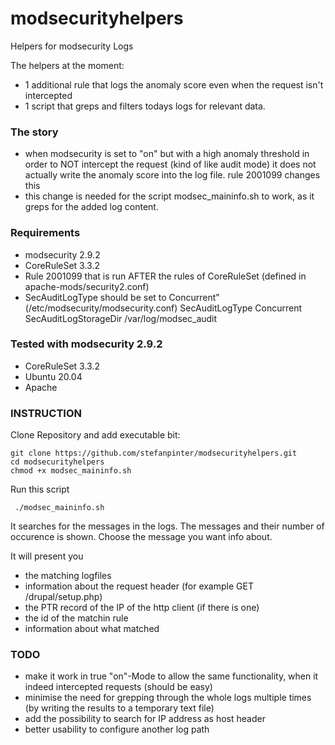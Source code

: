 # modsecurityhelpers
Helpers for modsecurity Logs

The helpers at the moment:
- 1 additional rule that logs the anomaly score even when the request isn't intercepted
- 1 script that greps and filters todays logs for relevant data.

### The story ### 
 - when modsecurity is set to "on" but with a high anomaly threshold in order to NOT intercept the request (kind of like audit mode) it does not actually write the anomaly score into the log file.
   rule 2001099 changes this
 - this change is needed for the script modsec_maininfo.sh to work, as it greps for the added log content.


### Requirements ###
 - modsecurity 2.9.2
 - CoreRuleSet 3.3.2
 - Rule 2001099 that is run AFTER the rules of CoreRuleSet (defined in apache-mods/security2.conf)
 - SecAuditLogType should be set to Concurrent" (/etc/modsecurity/modsecurity.conf)
     SecAuditLogType Concurrent
     SecAuditLogStorageDir /var/log/modsec_audit

### Tested with modsecurity 2.9.2 ###
 - CoreRuleSet 3.3.2
 - Ubuntu 20.04
 - Apache


### INSTRUCTION ###

 Clone Repository and add executable bit:
```
git clone https://github.com/stefanpinter/modsecurityhelpers.git
cd modsecurityhelpers
chmod +x modsec_maininfo.sh
```

Run this script
```
 ./modsec_maininfo.sh
```

It searches for the messages in the logs.
The messages and their number of occurence is shown.
Choose the message you want info about.

It will present you 
- the matching logfiles
- information about the request header (for example GET /drupal/setup.php)
- the PTR record of the IP of the http client (if there is one)
- the id of the matchin rule
- information about what matched

### TODO ###

  - make it work in true "on"-Mode to allow the same functionality, when it indeed intercepted requests (should be easy)
  - minimise the need for grepping through the whole logs multiple times (by writing the results to a temporary text file)
  - add the possibility to search for IP address as host header
  - better usability to configure another log path

